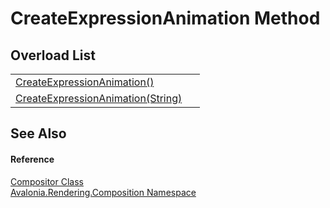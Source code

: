 # CreateExpressionAnimation Method


## Overload List
<table>
<tr>
<td><a href="M_Avalonia_Rendering_Composition_Compositor_CreateExpressionAnimation">CreateExpressionAnimation()</a></td>
<td> </td>
</tr>
<tr>
<td><a href="M_Avalonia_Rendering_Composition_Compositor_CreateExpressionAnimation_1">CreateExpressionAnimation(String)</a></td>
<td> </td>
</tr>
</table>

## See Also


#### Reference
<a href="T_Avalonia_Rendering_Composition_Compositor">Compositor Class</a>  
<a href="N_Avalonia_Rendering_Composition">Avalonia.Rendering.Composition Namespace</a>  
